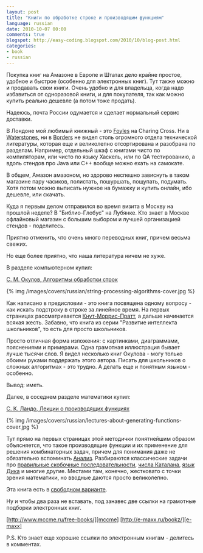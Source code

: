 ```yaml
---
layout: post
title: "Книги по обработке строке и производящим функциям"
language: russian
date: 2010-10-07 00:00
comments: true
blogspot: http://easy-coding.blogspot.com/2010/10/blog-post.html
categories:
- book
- russian
---
```

Покупка книг на Амазоне в Европе и Штатах дело крайне простое, удобное и быстрое (особенно для электронных книг). Тут также можно и продавать свои книги. Очень удобно и для владельца, когда надо избавиться от одноразовой книги, и для покупателя, так как можно купить реально дешевле (а потом тоже продать).

Надеюсь, почта России одумается и сделает нормальный сервис доставки.

В Лондоне мой любимый книжный - это [Foyles][] на Charing Cross. Ни в [Waterstones][], ни в [Borders][] не видел столь огромного отдела технической литературы, которая еще и великолепно отсортирована и разобрана по разделам. Например, отдельный шкаф с книгами чисто по компиляторам, или чисто по языку Хаскель, или по QA тестированию, а вдоль стендов про Java или C++ вообще можно ехать на самокате.

[Foyles]: http://www.foyles.co.uk/
[Waterstones]: http://www.waterstones.com/
[Borders]: http://www.borders.com/

В общем, Амазон амазоном, но здорово неспешно зависнуть в таком магазине пару часиков, полистать, пошуршать, пощупать, подумать. Хотя потом можно выписать нужное на бумажку и купить онлайн, ибо дешевле, или скачать.

Куда я первым делом отправился во время визита в Москву на прошлой неделе? В "Библио-Глобус" на Лубянке. Кто знает в Москве офлайновый магазин с большим выбором и лучшей организацией стендов - поделитесь.

Приятно отменить, что очень много переводных книг, причем весьма свежих.

Но еще более приятно, что наша литература ничем не хуже.

В разделе компьютерном купил:

[С. М. Окулов, Алгоритмы обработки строк][]

[С. М. Окулов, Алгоритмы обработки строк]: http://www.ozon.ru/context/detail/id/4843928/?partner=easy-coding

{% img /images/covers/russian/string-processing-algorithms-cover.jpg %}

Как написано в предисловии - это книга посвящена одному вопросу - как искать подстроку в строке за линейное время. На первых страницах рассматривается [Кнут-Моррис-Пратт][], а дальше начинается всякая жесть. Забавно, что книга из серии "Развитие интеллекта школьников", то есть для просто школьников.

[Кнут-Моррис-Пратт]: http://ru.wikipedia.org/wiki/%D0%90%D0%BB%D0%B3%D0%BE%D1%80%D0%B8%D1%82%D0%BC_%D0%9A%D0%BD%D1%83%D1%82%D0%B0_%E2%80%94_%D0%9C%D0%BE%D1%80%D1%80%D0%B8%D1%81%D0%B0_%E2%80%94_%D0%9F%D1%80%D0%B0%D1%82%D1%82%D0%B0

Просто отличная форма изложения: с картинками, диаграммами, пояснениями и примерами. Одна грамотная иллюстрация бывает лучше тысячи слов. Я видел несколько книг Окулова - могу только обоими руками поддержать этого автора. Писать для школьников о сложных алгоритмах - это трудно. А делать еще и понятным языком - особенно.

Вывод: иметь.

Далее, в соседнем разделе математики купил:

[С. К. Ландо, Лекции о производящих функциях][]

[С. К. Ландо, Лекции о производящих функциях]: http://www.ozon.ru/context/detail/id/1280166/?partner=easy-coding

{% img /images/covers/russian/lectures-about-generating-functions-cover.jpg %}

Тут прямо на первых страницах этой методички понятнейшим образом объясняется, что такое производящие функции и их применение для решения комбинаторных задач, причем для понимания даже не обязательно вспоминать [Анализ][]. Разбираются классические задачи про [правильные скобочные последовательности][], [числа Каталана][], [язык Дика][] и многие другие. Местами там, конечно, жестковато с точки зрения математики, но вводные даются просто великолепно.

[Анализ]: http://ru.wikipedia.org/wiki/%D0%9C%D0%B0%D1%82%D0%B5%D0%BC%D0%B0%D1%82%D0%B8%D1%87%D0%B5%D1%81%D0%BA%D0%B8%D0%B9_%D0%B0%D0%BD%D0%B0%D0%BB%D0%B8%D0%B7
[правильные скобочные последовательности]: http://ru.wikipedia.org/wiki/%D0%9F%D1%80%D0%B0%D0%B2%D0%B8%D0%BB%D1%8C%D0%BD%D0%B0%D1%8F_%D1%81%D0%BA%D0%BE%D0%B1%D0%BE%D1%87%D0%BD%D0%B0%D1%8F_%D0%BF%D0%BE%D1%81%D0%BB%D0%B5%D0%B4%D0%BE%D0%B2%D0%B0%D1%82%D0%B5%D0%BB%D1%8C%D0%BD%D0%BE%D1%81%D1%82%D1%8C
[числа Каталана]: http://ru.wikipedia.org/wiki/%D0%9F%D1%80%D0%B0%D0%B2%D0%B8%D0%BB%D1%8C%D0%BD%D0%B0%D1%8F_%D1%81%D0%BA%D0%BE%D0%B1%D0%BE%D1%87%D0%BD%D0%B0%D1%8F_%D0%BF%D0%BE%D1%81%D0%BB%D0%B5%D0%B4%D0%BE%D0%B2%D0%B0%D1%82%D0%B5%D0%BB%D1%8C%D0%BD%D0%BE%D1%81%D1%82%D1%8C
[язык Дика]: http://ru.wikipedia.org/wiki/%D0%AF%D0%B7%D1%8B%D0%BA_%D0%94%D0%B8%D0%BA%D0%B0

Эта книга есть в [свободном варианте][Книга в PDF].

[Книга в PDF]: http://www.mccme.ru/free-books/lando/lando-genfunc.pdf

Ну и чтобы два раза не вставать, под занавес две ссылки на грамотные
подборки электронных книг.

[http://www.mccme.ru/free-books/][mccme]
[http://e-maxx.ru/bookz/][e-maxx]

[mccme]: http://www.mccme.ru/free-books/
[e-maxx]: http://e-maxx.ru/bookz/
 
P.S. Кто знает еще хорошие ссылки по электронным книгам - делитесь в комментах.
